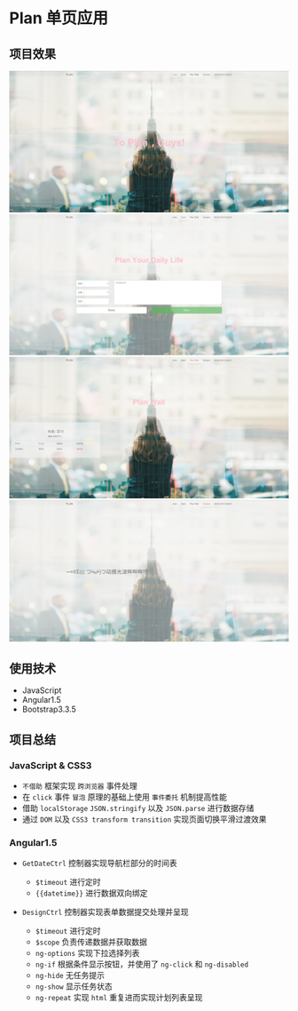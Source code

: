 # Plan 单页应用

## 项目效果

<img src="./represent/one.png" alt="represent">

<img src="./represent/two.png" alt="represent">

<img src="./represent/three.png" alt="represent">

<img src="./represent/four.png" alt="represent">

## 使用技术

- JavaScript
- Angular1.5
- Bootstrap3.3.5

## 项目总结

### JavaScript & CSS3

- `不借助` 框架实现 `跨浏览器` 事件处理
- 在 `click` 事件 `冒泡` 原理的基础上使用 `事件委托` 机制提高性能
- 借助 `localStorage` `JSON.stringify` 以及 `JSON.parse` 进行数据存储
- 通过 `DOM` 以及 `CSS3 transform transition` 实现页面切换平滑过渡效果

### Angular1.5

- `GetDateCtrl` 控制器实现导航栏部分的时间表

    - `$timeout` 进行定时
    - `{{datetime}}` 进行数据双向绑定
    
- `DesignCtrl` 控制器实现表单数据提交处理并呈现

    - `$timeout` 进行定时
    - `$scope` 负责传递数据并获取数据
    - `ng-options` 实现下拉选择列表
    - `ng-if` 根据条件显示按钮，并使用了 `ng-click` 和 `ng-disabled`
    - `ng-hide` 无任务提示
    - `ng-show` 显示任务状态
    - `ng-repeat` 实现 `html` 重复进而实现计划列表呈现
